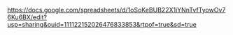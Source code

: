 https://docs.google.com/spreadsheets/d/1oSoKeBUB22X1iYNnTvfTyowOv76Ku6BX/edit?usp=sharing&ouid=111122152026476833853&rtpof=true&sd=true